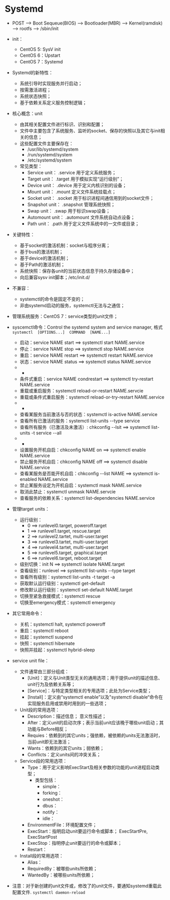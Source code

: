 # Systemd

- POST --> Boot Sequeue(BIOS) --> Bootloader(MBR) --> Kernel(ramdisk) --> rootfs --> /sbin/init

- init：
    - CentOS 5: SysV init
    - CentOS 6：Upstart
    - CentOS 7：Systemd

- Systemd的新特性：
    - 系统引导时实现服务并行启动；
    - 按需激活进程；
    - 系统状态快照；
    - 基于依赖关系定义服务控制逻辑；

- 核心概念：unit
    - 由其相关配置文件进行标识、识别和配置；
    - 文件中主要包含了系统服务、监听的socket、保存的快照以及其它与init相关的信息；
    - 这些配置文件主要保存在：
        - /usr/lib/systemd/system
        - /run/systemd/system
        - /etc/systemd/system
    - 常见类型：
        - Service unit：    .service    用于定义系统服务；
        - Target unit：     .target     用于模拟实现“运行级别”；
        - Device unit：     .device     用于定义内核识别的设备；
        - Mount unit：      .mount      定义文件系统挂载点；
        - Socket unit：     .socket     用于标识进程间通信用到的socket文件；
        - Snapshot unit：   .snapshot   管理系统快照；
        - Swap unit：       .swap       用于标识swap设备；
        - Automount unit：  .automount  文件系统自动点设备；
        - Path unit：       .path       用于定义文件系统中的一文件或目录；

- 关键特性：
    - 基于socket的激活机制：socket与程序分离；
    - 基于bus的激活机制；
    - 基于device的激活机制；
    - 基于Path的激活机制；
    - 系统快照：保存各unit的当前状态信息于持久存储设备中；
    - 向后兼容sysv init脚本；/etc/init.d/

- 不兼容：
    - systemctl的命令是固定不变的；
    - 非由systemd启动的服务，systemctl无法与之通信；

- 管理系统服务：CentOS 7：service类型的unit文件；

- syscemctl命令：Control the systemd system and service manager, 格式`systemctl  [OPTIONS...]  COMMAND  [NAME...]`
    - 启动：service  NAME  start  ==>  systemctl  start  NAME.service
    - 停止：service  NAME  stop  ==> systemctl  stop  NAME.service
    - 重启：service  NAME  restart  ==>  systemctl  restart  NAME.service
    - 状态：service  NAME  status  ==>  systemctl  status  NAME.service
    - -
    - 条件式重启：service  NAME  condrestart  ==>  systemctl  try-restart  NAME.service
    - 重载或重启服务：systemctl  reload-or-restart  NAME.servcie
    - 重载或条件式重启服务：systemctl  reload-or-try-restart  NAME.service
    - -
    - 查看某服务当前激活与否的状态：systemctl  is-active  NAME.service
    - 查看所有已激活的服务：systemctl  list-units  --type  service
    - 查看所有服务（已激活及未激活）: chkconfig --lsit  ==>  systemctl  list-units  -t  service  --all
    - -
    - 设置服务开机自启：chkconfig  NAME  on  ==>  systemctl  enable  NAME.service
    - 禁止服务开机自启：chkconfig  NAME  off  ==>  systemctl  disable  NAME.service
    - 查看某服务是否能开机自启：chkconfig  --list  NAME  ==>  systemctl  is-enabled  NAME.service
    - 禁止某服务设定为开机自启：systemctl  mask  NAME.service
    - 取消此禁止：systemctl  unmask  NAME.servcie
    - 查看服务的依赖关系：systemctl  list-dependencies  NAME.service

- 管理target units：
    - 运行级别：
        - 0  ==>  runlevel0.target,  poweroff.target
        - 1  ==>  runlevel1.target,  rescue.target
        - 2  ==>  runlevel2.tartet,  multi-user.target
        - 3  ==>  runlevel3.tartet,  multi-user.target
        - 4  ==>  runlevel4.tartet,  multi-user.target
        - 5  ==>  runlevel5.target,  graphical.target
        - 6  ==>  runlevel6.target,  reboot.target
    - 级别切换：init  N  ==>  systemctl  isolate  NAME.target
    - 查看级别：runlevel  ==>  systemctl  list-units  --type  target
    - 查看所有级别：systemctl  list-units  -t  target  -a
    - 获取默认运行级别：systemctl  get-default
    - 修改默认运行级别：systemctl  set-default   NAME.target
    - 切换至紧急救援模式：systemctl  rescue
    - 切换至emergency模式：systemctl  emergency

- 其它常用命令：
    - 关机：systemctl  halt,  systemctl  poweroff
    - 重启：systemctl  reboot
    - 挂起：systemctl  suspend
    - 快照：systemctl  hibernate
    - 快照并挂起：systemctl  hybrid-sleep

- service unit file：
    - 文件通常由三部分组成：
        - [Unit]：定义与Unit类型无关的通用选项；用于提供unit的描述信息、unit行为及依赖关系等；
        - [Service]：与特定类型相关的专用选项；此处为Service类型；
        - [Install]：定义由“systemctl  enable”以及"systemctl  disable“命令在实现服务启用或禁用时用到的一些选项；
    - Unit段的常用选项：
        - Description：描述信息； 意义性描述；
        - After：定义unit的启动次序；表示当前unit应该晚于哪些unit启动；其功能与Before相反；
        - Requies：依赖到的其它units；强依赖，被依赖的units无法激活时，当前unit即无法激活；
        - Wants：依赖到的其它units；弱依赖；
        - Conflicts：定义units间的冲突关系；
    - Service段的常用选项：
        - Type：用于定义影响ExecStart及相关参数的功能的unit进程启动类型；
            - 类型包括：
                - simple：
                - forking：
                - oneshot：
                - dbus：
                - notify：
                - idle：
        - EnvironmentFile：环境配置文件；
        - ExecStart：指明启动unit要运行命令或脚本； ExecStartPre, ExecStartPost
        - ExecStop：指明停止unit要运行的命令或脚本；
        - Restart：
    - Install段的常用选项：
        - Alias：
        - RequiredBy：被哪些units所依赖；
        - WantedBy：被哪些units所依赖；

- 注意：对于新创建的unit文件或，修改了的unit文件，要通知systemd重载此配置文件. `systemctl daemon-reload`
